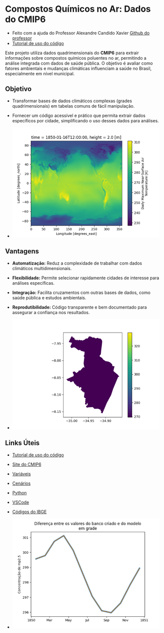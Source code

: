 # Compostos Químicos no Ar: Dados do CMIP6
- Feito com a ajuda do Professor Alexandre Candido Xavier [Github do professor]([https://drive.google.com/file/d/1d-7Vkpt5SBiSeaS1iq4q3gj-ijoa5iJp/view?usp=sharing](https://github.com/AlexandreCandidoXavier))
- [Tutorial de uso do código](https://drive.google.com/file/d/1d-7Vkpt5SBiSeaS1iq4q3gj-ijoa5iJp/view?usp=sharing)

Este projeto utiliza dados quadrimensionais do **CMIP6** para extrair informações sobre compostos químicos poluentes no ar, permitindo a análise integrada com dados de saúde pública. O objetivo é avaliar como fatores ambientais e mudanças climáticas influenciam a saúde no Brasil, especialmente em nível municipal.

## Objetivo

- Transformar bases de dados climáticos complexas (grades quadrimensionais) em tabelas comuns de fácil manipulação.
- Fornecer um código acessível e prático que permita extrair dados específicos por cidade, simplificando o uso desses dados para análises.
  
- ![Mapa de calor mundial](calor_var_time0.png)

## Vantagens

- **Automatização:** Reduz a complexidade de trabalhar com dados climáticos multidimensionais.
- **Flexibilidade:** Permite selecionar rapidamente cidades de interesse para análises específicas.
- **Integração:** Facilita cruzamentos com outras bases de dados, como saúde pública e estudos ambientais.
- **Reprodutibilidade:** Código transparente e bem documentado para assegurar a confiança nos resultados.

- ![Variável do município](municipio_var_time0.png)


## Links Úteis
- [Tutorial de uso do código](https://drive.google.com/file/d/1d-7Vkpt5SBiSeaS1iq4q3gj-ijoa5iJp/view?usp=sharing)
- [Site do CMIP6](https://aims2.llnl.gov/search/cmip6/)
- [Variáveis](https://airtable.com/appYNLuWqAgzLbhSq/shrgcENhJZU1y3ye0/tbleXPCaJeYeIzAhR)
- [Cenários](https://www.dkrz.de/en/communication/climate-simulations/cmip6-en/the-ssp-scenarios)
- [Python](https://www.python.org)
- [VSCode](https://code.visualstudio.com)
- [Códigos do IBGE](https://www.ibge.gov.br/explica/codigos-dos-municipios.php)

- ![Acurácia da construção](comparativo_banco_modelo.png)
